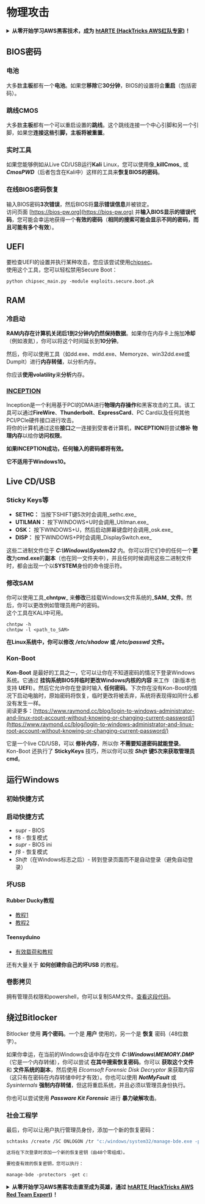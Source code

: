 # 物理攻击

<details>

<summary><strong>从零开始学习AWS黑客技术，成为</strong> <a href="https://training.hacktricks.xyz/courses/arte"><strong>htARTE (HackTricks AWS红队专家)</strong></a><strong>！</strong></summary>

支持HackTricks的其他方式：

* 如果您想在**HackTricks中看到您的公司广告**或**下载HackTricks的PDF**，请查看[**订阅计划**](https://github.com/sponsors/carlospolop)！
* 获取[**官方PEASS & HackTricks商品**](https://peass.creator-spring.com)
* 发现[**PEASS家族**](https://opensea.io/collection/the-peass-family)，我们独家的[**NFTs系列**](https://opensea.io/collection/the-peass-family)
* **加入** 💬 [**Discord群组**](https://discord.gg/hRep4RUj7f)或[**telegram群组**](https://t.me/peass)或在**Twitter** 🐦 上**关注**我 [**@carlospolopm**](https://twitter.com/carlospolopm)**。**
* **通过向** [**HackTricks**](https://github.com/carlospolop/hacktricks) 和 [**HackTricks Cloud**](https://github.com/carlospolop/hacktricks-cloud) github仓库提交PR来分享您的黑客技巧。

</details>

## BIOS密码

### 电池

大多数**主板**都有一个**电池**。如果您**移除**它**30分钟**，BIOS的设置将会**重启**（包括密码）。

### 跳线CMOS

大多数**主板**都有一个可以重启设置的**跳线**。这个跳线连接一个中心引脚和另一个引脚，如果您**连接这些引脚，主板将被重置**。

### 实时工具

如果您能够例如从Live CD/USB运行**Kali** Linux，您可以使用像_**killCmos**_ 或 _**CmosPWD**_（后者包含在Kali中）这样的工具来**恢复BIOS的密码**。

### 在线BIOS密码恢复

输入BIOS密码**3次错误**，然后BIOS将**显示错误信息**并被锁定。\
访问页面 [https://bios-pw.org](https://bios-pw.org) 并**输入BIOS显示的错误代码**，您可能会幸运地获得一个**有效的密码**（**相同的搜索可能会显示不同的密码，而且可能有多个有效**）。

## UEFI

要检查UEFI的设置并执行某种攻击，您应该尝试使用[chipsec](https://github.com/chipsec/chipsec/blob/master/chipsec-manual.pdf)。\
使用这个工具，您可以轻松禁用Secure Boot：
```
python chipsec_main.py -module exploits.secure.boot.pk
```
## RAM

### 冷启动

**RAM内存在计算机关闭后1到2分钟内仍然保持数据**。如果你在内存卡上施加**冷却**（例如液氮），你可以将这个时间延长到**10分钟**。

然后，你可以使用工具（如dd.exe、mdd.exe、Memoryze、win32dd.exe或DumpIt）进行**内存转储**，以分析内存。

你应该**使用volatility**来**分析**内存。

### [INCEPTION](https://github.com/carmaa/inception)

Inception是一个利用基于PCI的DMA进行**物理内存操作**和黑客攻击的工具。该工具可以通过**FireWire**、**Thunderbolt**、**ExpressCard**、PC Card以及任何其他PCI/PCIe硬件接口进行攻击。\
将你的计算机通过这些**接口**之一连接到受害者计算机，**INCEPTION**将尝试**修补** **物理内存**以给你**访问权限**。

**如果INCEPTION成功，任何输入的密码都将有效。**

**它不适用于Windows10。**

## Live CD/USB

### Sticky Keys等

* **SETHC：** 当按下SHIFT键5次时会调用_sethc.exe_
* **UTILMAN：** 按下WINDOWS+U时会调用_Utilman.exe_
* **OSK：** 按下WINDOWS+U，然后启动屏幕键盘时会调用_osk.exe_
* **DISP：** 按下WINDOWS+P时会调用_DisplaySwitch.exe_

这些二进制文件位于 _**C:\Windows\System32**_ 内。你可以将它们中的任何一个**更改**为**cmd.exe**的**副本**（也在同一文件夹中），并且任何时候调用这些二进制文件时，都会出现一个以**SYSTEM**身份的命令提示符。

### 修改SAM

你可以使用工具_**chntpw**_ 来**修改**已挂载Windows文件系统的_**SAM**_ **文件**。然后，你可以更改例如管理员用户的密码。\
这个工具在KALI中可用。
```
chntpw -h
chntpw -l <path_to_SAM>
```
**在Linux系统中，你可以修改** _**/etc/shadow**_ **或** _**/etc/passwd**_ **文件。**

### **Kon-Boot**

**Kon-Boot** 是最好的工具之一，它可以让你在不知道密码的情况下登录Windows系统。它通过 **挂钩系统BIOS并临时更改Windows内核的内容** 来工作（新版本也支持 **UEFI**）。然后它允许你在登录时输入 **任何密码**。下次你在没有Kon-Boot的情况下启动电脑时，原始密码将恢复，临时更改将被丢弃，系统将表现得如同什么都没有发生一样。\
阅读更多：[https://www.raymond.cc/blog/login-to-windows-administrator-and-linux-root-account-without-knowing-or-changing-current-password/](https://www.raymond.cc/blog/login-to-windows-administrator-and-linux-root-account-without-knowing-or-changing-current-password/)

它是一个live CD/USB，可以 **修补内存**，所以你 **不需要知道密码就能登录**。\
Kon-Boot 还执行了 **StickyKeys** 技巧，所以你可以按 _**Shift**_ **键5次来获取管理员cmd**。

## **运行Windows**

### 初始快捷方式

### 启动快捷方式

* supr - BIOS
* f8 - 恢复模式
* _supr_ - BIOS ini
* _f8_ - 恢复模式
* _Shift_（在Windows标志之后）- 转到登录页面而不是自动登录（避免自动登录）

### **坏USB**

#### **Rubber Ducky教程**

* [教程1](https://github.com/hak5darren/USB-Rubber-Ducky/wiki/Tutorials)
* [教程2](https://blog.hartleybrody.com/rubber-ducky-guide/)

#### **Teensyduino**

* [有效载荷和教程](https://github.com/Screetsec/Pateensy)

还有大量关于 **如何创建你自己的坏USB** 的教程。

### 卷影拷贝

拥有管理员权限和powershell，你可以复制SAM文件。[查看这段代码](../windows-hardening/basic-powershell-for-pentesters/#volume-shadow-copy)。

## 绕过Bitlocker

Bitlocker 使用 **两个密码**。一个是 **用户** 使用的，另一个是 **恢复** 密码（48位数字）。

如果你幸运，在当前的Windows会话中存在文件 _**C:\Windows\MEMORY.DMP**_（它是一个内存转储），你可以尝试 **在其中搜索恢复密码**。你可以 **获取这个文件** 和 **文件系统的副本**，然后使用 _Elcomsoft Forensic Disk Decryptor_ 来获取内容（这只有在密码在内存转储中时才有效）。你也可以使用 _**NotMyFault**_ 或 _Sysinternals_ **强制内存转储**，但这将重启系统，并且必须以管理员身份执行。

你也可以尝试使用 _**Passware Kit Forensic**_ 进行 **暴力破解攻击**。

### 社会工程学

最后，你可以让用户执行管理员身份，添加一个新的恢复密码：
```bash
schtasks /create /SC ONLOGON /tr "c:/windows/system32/manage-bde.exe -protectors -add c: -rp 000000-000000-000000-000000-000000-000000-000000-000000" /tn tarea /RU SYSTEM /f
```
```markdown
这将在下次登录时添加一个新的恢复密钥（由48个零组成）。

要检查有效的恢复密钥，您可以执行：
```
```
manage-bde -protectors -get c:
```
<details>

<summary><strong>从零开始学习AWS黑客攻击直至成为英雄，通过</strong> <a href="https://training.hacktricks.xyz/courses/arte"><strong>htARTE (HackTricks AWS Red Team Expert)</strong></a><strong>！</strong></summary>

支持HackTricks的其他方式：

* 如果您想在**HackTricks中看到您的公司广告**或**下载HackTricks的PDF版本**，请查看[**订阅计划**](https://github.com/sponsors/carlospolop)！
* 获取[**官方PEASS & HackTricks商品**](https://peass.creator-spring.com)
* 发现[**PEASS家族**](https://opensea.io/collection/the-peass-family)，我们独家的[**NFTs系列**](https://opensea.io/collection/the-peass-family)
* **加入** 💬 [**Discord群组**](https://discord.gg/hRep4RUj7f)或[**telegram群组**](https://t.me/peass)或在**Twitter** 🐦 上**关注**我 [**@carlospolopm**](https://twitter.com/carlospolopm)**。**
* **通过向** [**HackTricks**](https://github.com/carlospolop/hacktricks) 和 [**HackTricks Cloud**](https://github.com/carlospolop/hacktricks-cloud) github仓库**提交PR来分享您的黑客技巧**。

</details>
